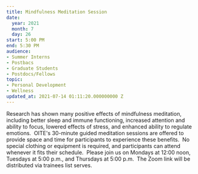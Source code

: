```yaml
---
title: Mindfulness Meditation Session
date:
  year: 2021
  month: 7
  day: 26
start: 5:00 PM
end: 5:30 PM
audience:
- Summer Interns
- Postbacs
- Graduate Students
- Postdocs/Fellows
topic:
- Personal Development
- Wellness
updated_at: 2021-07-14 01:11:20.000000000 Z
---
```

Research has shown many positive effects of mindfulness meditation,
including better sleep and immune functioning, increased attention and
ability to focus, lowered effects of stress, and enhanced ability to
regulate emotions.  OITE's 30-minute guided meditation sessions are
offered to provide space and time for participants to experience these
benefits.  No special clothing or equipment is required, and
participants can attend whenever it fits their schedule.  Please join us
on Mondays at 12:00 noon, Tuesdays at 5:00 p.m., and Thursdays at 5:00
p.m.  The Zoom link will be distributed via trainees list serves. 
